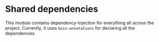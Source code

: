 # Shared dependencies
This module contains dependency-injection for everything all across the project. Currently, it uses
`koin-annotations` for declaring all the dependencies.